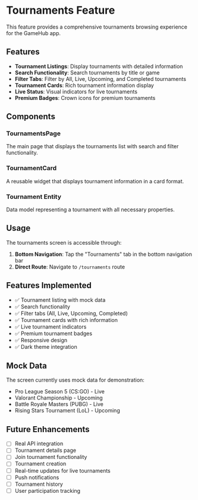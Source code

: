 # Tournaments Feature

This feature provides a comprehensive tournaments browsing experience for the GameHub app.

## Features

- **Tournament Listings**: Display tournaments with detailed information
- **Search Functionality**: Search tournaments by title or game
- **Filter Tabs**: Filter by All, Live, Upcoming, and Completed tournaments
- **Tournament Cards**: Rich tournament information display
- **Live Status**: Visual indicators for live tournaments
- **Premium Badges**: Crown icons for premium tournaments

## Components

### TournamentsPage

The main page that displays the tournaments list with search and filter functionality.

### TournamentCard

A reusable widget that displays tournament information in a card format.

### Tournament Entity

Data model representing a tournament with all necessary properties.

## Usage

The tournaments screen is accessible through:

1. **Bottom Navigation**: Tap the "Tournaments" tab in the bottom navigation bar
2. **Direct Route**: Navigate to `/tournaments` route

## Features Implemented

- ✅ Tournament listing with mock data
- ✅ Search functionality
- ✅ Filter tabs (All, Live, Upcoming, Completed)
- ✅ Tournament cards with rich information
- ✅ Live tournament indicators
- ✅ Premium tournament badges
- ✅ Responsive design
- ✅ Dark theme integration

## Mock Data

The screen currently uses mock data for demonstration:

- Pro League Season 5 (CS:GO) - Live
- Valorant Championship - Upcoming
- Battle Royale Masters (PUBG) - Live
- Rising Stars Tournament (LoL) - Upcoming

## Future Enhancements

- [ ] Real API integration
- [ ] Tournament details page
- [ ] Join tournament functionality
- [ ] Tournament creation
- [ ] Real-time updates for live tournaments
- [ ] Push notifications
- [ ] Tournament history
- [ ] User participation tracking
